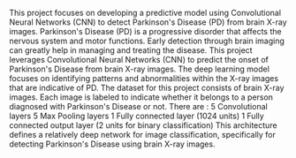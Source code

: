 This project focuses on developing a predictive model using Convolutional Neural Networks (CNN) to detect Parkinson's Disease (PD) from brain X-ray images.
Parkinson's Disease (PD) is a progressive disorder that affects the nervous system and motor functions. Early detection through brain imaging can greatly help in managing and treating the disease. This project leverages Convolutional Neural Networks (CNN) to predict the onset of Parkinson's Disease from brain X-ray images. The deep learning model focuses on identifying patterns and abnormalities within the X-ray images that are indicative of PD.
The dataset for this project consists of brain X-ray images. Each image is labeled to indicate whether it belongs to a person diagnosed with Parkinson's Disease or not. 
There are :
5 Convolutional layers
5 Max Pooling layers
1 Fully connected layer (1024 units)
1 Fully connected output layer (2 units for binary classification)
This architecture defines a relatively deep network for image classification, specifically for detecting Parkinson's Disease using brain X-ray images.
